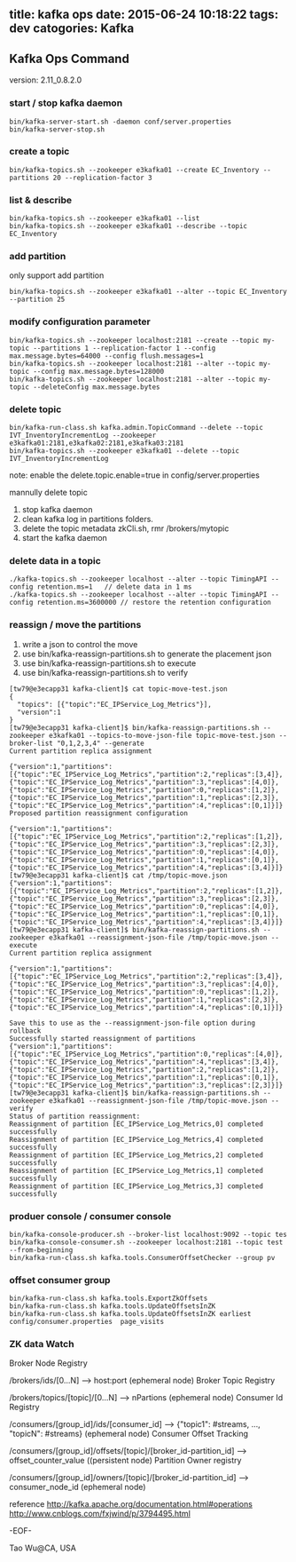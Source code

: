 title: kafka ops
date: 2015-06-24 10:18:22
tags: dev
catogories: Kafka
---

## Kafka Ops Command
version: 2.11_0.8.2.0
### start / stop kafka daemon
```shell
bin/kafka-server-start.sh -daemon conf/server.properties
bin/kafka-server-stop.sh
```
### create a topic
```shell
bin/kafka-topics.sh --zookeeper e3kafka01 --create EC_Inventory --partitions 20 --replication-factor 3
```
### list & describe
```shell
bin/kafka-topics.sh --zookeeper e3kafka01 --list
bin/kafka-topics.sh --zookeeper e3kafka01 --describe --topic EC_Inventory
```

### add partition
only support add partition
```shell
bin/kafka-topics.sh --zookeeper e3kafka01 --alter --topic EC_Inventory --partition 25
```
### modify configuration parameter
```shell
bin/kafka-topics.sh --zookeeper localhost:2181 --create --topic my-topic --partitions 1 --replication-factor 1 --config max.message.bytes=64000 --config flush.messages=1
bin/kafka-topics.sh --zookeeper localhost:2181 --alter --topic my-topic --config max.message.bytes=128000
bin/kafka-topics.sh --zookeeper localhost:2181 --alter --topic my-topic --deleteConfig max.message.bytes
```

### delete topic
```shell
bin/kafka-run-class.sh kafka.admin.TopicCommand --delete --topic IVT_InventoryIncrementLog --zookeeper e3kafka01:2181,e3kafka02:2181,e3kafka03:2181
bin/kafka-topics.sh --zookeeper e3kafka01 --delete --topic IVT_InventoryIncrementLog
```
note:
enable the delete.topic.enable=true in config/server.properties

mannully delete topic
  1. stop kafka daemon
  2. clean kafka log in partitions folders.
  3. delete the topic metadata zkCli.sh, rmr /brokers/mytopic
  4. start the kafka daemon

### delete data in a topic
```shell
./kafka-topics.sh --zookeeper localhost --alter --topic TimingAPI --config retention.ms=1   // delete data in 1 ms
./kafka-topics.sh --zookeeper localhost --alter --topic TimingAPI --config retention.ms=3600000 // restore the retention configuration
```

### reassign / move the partitions
  1. write a json to control the move
  2. use bin/kafka-reassign-partitions.sh to generate the placement json
  3. use bin/kafka-reassign-partitions.sh to execute
  4. use bin/kafka-reassign-partitions.sh to verify

```shell
[tw79@e3ecapp31 kafka-client]$ cat topic-move-test.json
{
  "topics": [{"topic":"EC_IPService_Log_Metrics"}],
  "version":1
}
[tw79@e3ecapp31 kafka-client]$ bin/kafka-reassign-partitions.sh --zookeeper e3kafka01 --topics-to-move-json-file topic-move-test.json --broker-list "0,1,2,3,4" --generate
Current partition replica assignment

{"version":1,"partitions":[{"topic":"EC_IPService_Log_Metrics","partition":2,"replicas":[3,4]},{"topic":"EC_IPService_Log_Metrics","partition":3,"replicas":[4,0]},{"topic":"EC_IPService_Log_Metrics","partition":0,"replicas":[1,2]},{"topic":"EC_IPService_Log_Metrics","partition":1,"replicas":[2,3]},{"topic":"EC_IPService_Log_Metrics","partition":4,"replicas":[0,1]}]}
Proposed partition reassignment configuration

{"version":1,"partitions":[{"topic":"EC_IPService_Log_Metrics","partition":2,"replicas":[1,2]},{"topic":"EC_IPService_Log_Metrics","partition":3,"replicas":[2,3]},{"topic":"EC_IPService_Log_Metrics","partition":0,"replicas":[4,0]},{"topic":"EC_IPService_Log_Metrics","partition":1,"replicas":[0,1]},{"topic":"EC_IPService_Log_Metrics","partition":4,"replicas":[3,4]}]}
[tw79@e3ecapp31 kafka-client]$ cat /tmp/topic-move.json
{"version":1,"partitions":[{"topic":"EC_IPService_Log_Metrics","partition":2,"replicas":[1,2]},{"topic":"EC_IPService_Log_Metrics","partition":3,"replicas":[2,3]},{"topic":"EC_IPService_Log_Metrics","partition":0,"replicas":[4,0]},{"topic":"EC_IPService_Log_Metrics","partition":1,"replicas":[0,1]},{"topic":"EC_IPService_Log_Metrics","partition":4,"replicas":[3,4]}]}
[tw79@e3ecapp31 kafka-client]$ bin/kafka-reassign-partitions.sh --zookeeper e3kafka01 --reassignment-json-file /tmp/topic-move.json --execute
Current partition replica assignment

{"version":1,"partitions":[{"topic":"EC_IPService_Log_Metrics","partition":2,"replicas":[3,4]},{"topic":"EC_IPService_Log_Metrics","partition":3,"replicas":[4,0]},{"topic":"EC_IPService_Log_Metrics","partition":0,"replicas":[1,2]},{"topic":"EC_IPService_Log_Metrics","partition":1,"replicas":[2,3]},{"topic":"EC_IPService_Log_Metrics","partition":4,"replicas":[0,1]}]}

Save this to use as the --reassignment-json-file option during rollback
Successfully started reassignment of partitions {"version":1,"partitions":[{"topic":"EC_IPService_Log_Metrics","partition":0,"replicas":[4,0]},{"topic":"EC_IPService_Log_Metrics","partition":4,"replicas":[3,4]},{"topic":"EC_IPService_Log_Metrics","partition":2,"replicas":[1,2]},{"topic":"EC_IPService_Log_Metrics","partition":1,"replicas":[0,1]},{"topic":"EC_IPService_Log_Metrics","partition":3,"replicas":[2,3]}]}
[tw79@e3ecapp31 kafka-client]$ bin/kafka-reassign-partitions.sh --zookeeper e3kafka01 --reassignment-json-file /tmp/topic-move.json --verify
Status of partition reassignment:
Reassignment of partition [EC_IPService_Log_Metrics,0] completed successfully
Reassignment of partition [EC_IPService_Log_Metrics,4] completed successfully
Reassignment of partition [EC_IPService_Log_Metrics,2] completed successfully
Reassignment of partition [EC_IPService_Log_Metrics,1] completed successfully
Reassignment of partition [EC_IPService_Log_Metrics,3] completed successfully
```

### produer console / consumer console
```shell
bin/kafka-console-producer.sh --broker-list localhost:9092 --topic tes
bin/kafka-console-consumer.sh --zookeeper localhost:2181 --topic test --from-beginning
bin/kafka-run-class.sh kafka.tools.ConsumerOffsetChecker --group pv
```
### offset consumer group
```shell
bin/kafka-run-class.sh kafka.tools.ExportZkOffsets
bin/kafka-run-class.sh kafka.tools.UpdateOffsetsInZK
bin/kafka-run-class.sh kafka.tools.UpdateOffsetsInZK earliest config/consumer.properties  page_visits

```
### ZK data Watch
Broker Node Registry

/brokers/ids/[0...N] --> host:port (ephemeral node)
Broker Topic Registry

/brokers/topics/[topic]/[0...N] --> nPartions (ephemeral node)
Consumer Id Registry

/consumers/[group_id]/ids/[consumer_id] --> {"topic1": #streams, ..., "topicN": #streams} (ephemeral node)
Consumer Offset Tracking

/consumers/[group_id]/offsets/[topic]/[broker_id-partition_id] --> offset_counter_value ((persistent node)
Partition Owner registry

/consumers/[group_id]/owners/[topic]/[broker_id-partition_id] --> consumer_node_id (ephemeral node)


reference
http://kafka.apache.org/documentation.html#operations
http://www.cnblogs.com/fxjwind/p/3794495.html

-EOF-

Tao Wu@CA, USA
